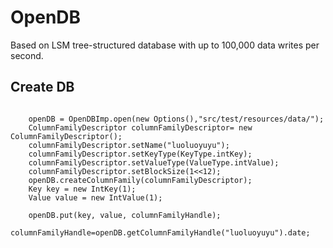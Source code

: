 # OpenDB

Based on LSM tree-structured database with up to 100,000 data writes per second.

## Create DB

```

    openDB = OpenDBImp.open(new Options(),"src/test/resources/data/");
    ColumnFamilyDescriptor columnFamilyDescriptor= new ColumnFamilyDescriptor();
    columnFamilyDescriptor.setName("luoluoyuyu");
    columnFamilyDescriptor.setKeyType(KeyType.intKey);
    columnFamilyDescriptor.setValueType(ValueType.intValue);
    columnFamilyDescriptor.setBlockSize(1<<12);
    openDB.createColumnFamily(columnFamilyDescriptor);
    Key key = new IntKey(1);
    Value value = new IntValue(1);

    openDB.put(key, value, columnFamilyHandle);
    columnFamilyHandle=openDB.getColumnFamilyHandle("luoluoyuyu").date;
```